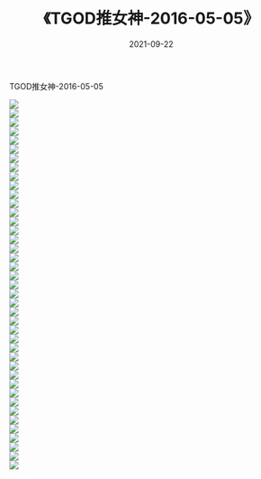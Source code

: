 ﻿---
layout: post
title:  《TGOD推女神-2016-05-05》
date:   2021-09-22
img: http://img.660000.xyz/Sharelink/网络美图/2021/TGOD推女神-2016-05-05/000.jpg
categories: [美女, 清纯, 唯美]
---

TGOD推女神-2016-05-05

  ![](http://img.660000.xyz/Sharelink/网络美图/2021/TGOD推女神-2016-05-05/001.jpg) <br> ![](http://img.660000.xyz/Sharelink/网络美图/2021/TGOD推女神-2016-05-05/002.jpg) <br> ![](http://img.660000.xyz/Sharelink/网络美图/2021/TGOD推女神-2016-05-05/003.jpg) <br> ![](http://img.660000.xyz/Sharelink/网络美图/2021/TGOD推女神-2016-05-05/004.jpg) <br> ![](http://img.660000.xyz/Sharelink/网络美图/2021/TGOD推女神-2016-05-05/005.jpg) <br> ![](http://img.660000.xyz/Sharelink/网络美图/2021/TGOD推女神-2016-05-05/006.jpg) <br> ![](http://img.660000.xyz/Sharelink/网络美图/2021/TGOD推女神-2016-05-05/007.jpg) <br> ![](http://img.660000.xyz/Sharelink/网络美图/2021/TGOD推女神-2016-05-05/008.jpg) <br> ![](http://img.660000.xyz/Sharelink/网络美图/2021/TGOD推女神-2016-05-05/009.jpg) <br> ![](http://img.660000.xyz/Sharelink/网络美图/2021/TGOD推女神-2016-05-05/010.jpg) <br> ![](http://img.660000.xyz/Sharelink/网络美图/2021/TGOD推女神-2016-05-05/011.jpg) <br> ![](http://img.660000.xyz/Sharelink/网络美图/2021/TGOD推女神-2016-05-05/012.jpg) <br> ![](http://img.660000.xyz/Sharelink/网络美图/2021/TGOD推女神-2016-05-05/013.jpg) <br> ![](http://img.660000.xyz/Sharelink/网络美图/2021/TGOD推女神-2016-05-05/014.jpg) <br> ![](http://img.660000.xyz/Sharelink/网络美图/2021/TGOD推女神-2016-05-05/015.jpg) <br> ![](http://img.660000.xyz/Sharelink/网络美图/2021/TGOD推女神-2016-05-05/016.jpg) <br> ![](http://img.660000.xyz/Sharelink/网络美图/2021/TGOD推女神-2016-05-05/017.jpg) <br> ![](http://img.660000.xyz/Sharelink/网络美图/2021/TGOD推女神-2016-05-05/018.jpg) <br> ![](http://img.660000.xyz/Sharelink/网络美图/2021/TGOD推女神-2016-05-05/019.jpg) <br> ![](http://img.660000.xyz/Sharelink/网络美图/2021/TGOD推女神-2016-05-05/020.jpg) <br> ![](http://img.660000.xyz/Sharelink/网络美图/2021/TGOD推女神-2016-05-05/021.jpg) <br> ![](http://img.660000.xyz/Sharelink/网络美图/2021/TGOD推女神-2016-05-05/022.jpg) <br> ![](http://img.660000.xyz/Sharelink/网络美图/2021/TGOD推女神-2016-05-05/023.jpg) <br> ![](http://img.660000.xyz/Sharelink/网络美图/2021/TGOD推女神-2016-05-05/024.jpg) <br> ![](http://img.660000.xyz/Sharelink/网络美图/2021/TGOD推女神-2016-05-05/025.jpg) <br> ![](http://img.660000.xyz/Sharelink/网络美图/2021/TGOD推女神-2016-05-05/026.jpg) <br> ![](http://img.660000.xyz/Sharelink/网络美图/2021/TGOD推女神-2016-05-05/027.jpg) <br> ![](http://img.660000.xyz/Sharelink/网络美图/2021/TGOD推女神-2016-05-05/028.jpg) <br> ![](http://img.660000.xyz/Sharelink/网络美图/2021/TGOD推女神-2016-05-05/029.jpg) <br> ![](http://img.660000.xyz/Sharelink/网络美图/2021/TGOD推女神-2016-05-05/030.jpg) <br> ![](http://img.660000.xyz/Sharelink/网络美图/2021/TGOD推女神-2016-05-05/031.jpg) <br> ![](http://img.660000.xyz/Sharelink/网络美图/2021/TGOD推女神-2016-05-05/032.jpg) <br> ![](http://img.660000.xyz/Sharelink/网络美图/2021/TGOD推女神-2016-05-05/033.jpg) <br> ![](http://img.660000.xyz/Sharelink/网络美图/2021/TGOD推女神-2016-05-05/034.jpg) <br> ![](http://img.660000.xyz/Sharelink/网络美图/2021/TGOD推女神-2016-05-05/035.jpg) <br> ![](http://img.660000.xyz/Sharelink/网络美图/2021/TGOD推女神-2016-05-05/036.jpg) <br> ![](http://img.660000.xyz/Sharelink/网络美图/2021/TGOD推女神-2016-05-05/037.jpg) <br> ![](http://img.660000.xyz/Sharelink/网络美图/2021/TGOD推女神-2016-05-05/038.jpg) <br> ![](http://img.660000.xyz/Sharelink/网络美图/2021/TGOD推女神-2016-05-05/039.jpg) <br> ![](http://img.660000.xyz/Sharelink/网络美图/2021/TGOD推女神-2016-05-05/040.jpg) <br> ![](http://img.660000.xyz/Sharelink/网络美图/2021/TGOD推女神-2016-05-05/041.jpg) <br>